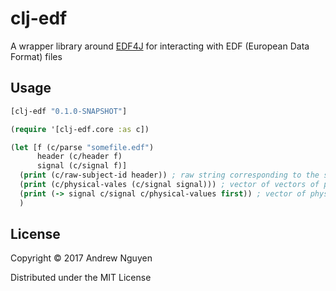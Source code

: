 # clj-edf

A wrapper library around [EDF4J](https://github.com/MIOB/EDF4J) for
interacting with EDF (European Data Format) files

## Usage

```clojure
[clj-edf "0.1.0-SNAPSHOT"]
```

```clojure
(require '[clj-edf.core :as c])

(let [f (c/parse "somefile.edf")
      header (c/header f)
      signal (c/signal f)]
  (print (c/raw-subject-id header)) ; raw string corresponding to the subject id field
  (print (c/physical-vales (c/signal signal))) ; vector of vectors of physical/physiological values
  (print (-> signal c/signal c/physical-values first)) ; vector of physical values of first signal
  )
```

## License

Copyright © 2017 Andrew Nguyen

Distributed under the MIT License